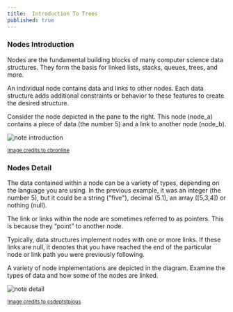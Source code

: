 ```yaml
---
title:  Introduction To Trees 
published: true
---
```



### Nodes Introduction
Nodes are the fundamental building blocks of many computer science data structures. They form the basis for linked lists, stacks, queues, trees, and more.

An individual node contains data and links to other nodes. Each data structure adds additional constraints or behavior to these features to create the desired structure.

Consider the node depicted in the pane to the right. This node (node_a) contains a piece of data (the number 5) and a link to another node (node_b).

![note introduction](https://www.cbronline.com/wp-content/uploads/2016/06/nodes.gif)

<sub>[Image credits to cbronline](https://www.cbronline.com/what-is/what-is-a-node-4927877/)</sub>

### Nodes Detail
The data contained within a node can be a variety of types, depending on the language you are using. In the previous example, it was an integer (the number 5), but it could be a string ("five"), decimal (5.1), an array ([5,3,4]) or nothing (null).

The link or links within the node are sometimes referred to as pointers. This is because they “point” to another node.

Typically, data structures implement nodes with one or more links. If these links are null, it denotes that you have reached the end of the particular node or link path you were previously following.

A variety of node implementations are depicted in the diagram. Examine the types of data and how some of the nodes are linked.

![note detail](https://2.bp.blogspot.com/-vcCzX3XkX54/Vp27RvNFZ3I/AAAAAAAAALQ/IPVH00Fd0Vw/s1600/treesimg1.png)

<sub>[Image credits to csdeptstpious](http://csdeptstpious.blogspot.com/2016/01/trees-terminology.html)</sub>